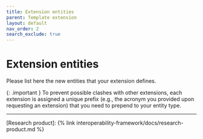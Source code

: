 ```yaml
---
title: Extension entities
parent: Template extension
layout: default
nav_order: 2
search_exclude: true
---
```


# Extension entities

Please list here the new entities that your extension defines.

{: .important }
To prevent possible clashes with other extensions, each extension is assigned a unique prefix (e.g., the acronym you provided upon requesting an extension) that you need to prepend to your entity type.

----
[Research product]: {% link interoperability-framework/docs/research-product.md %}